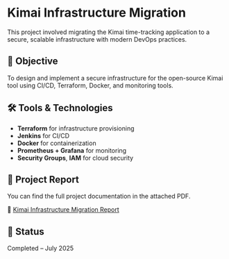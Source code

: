 # Kimai Infrastructure Migration

This project involved migrating the Kimai time-tracking application to a secure, scalable infrastructure with modern DevOps practices.

## 📌 Objective
To design and implement a secure infrastructure for the open-source Kimai tool using CI/CD, Terraform, Docker, and monitoring tools.

## 🛠️ Tools & Technologies
- **Terraform** for infrastructure provisioning
- **Jenkins** for CI/CD
- **Docker** for containerization
- **Prometheus + Grafana** for monitoring
- **Security Groups**, **IAM** for cloud security

## 🧩 Project Report
You can find the full project documentation in the attached PDF.

📄 [Kimai Infrastructure Migration Report](./Kimai%20Infrastructure%20Migration.pdf)

## 📍 Status
Completed – July 2025

